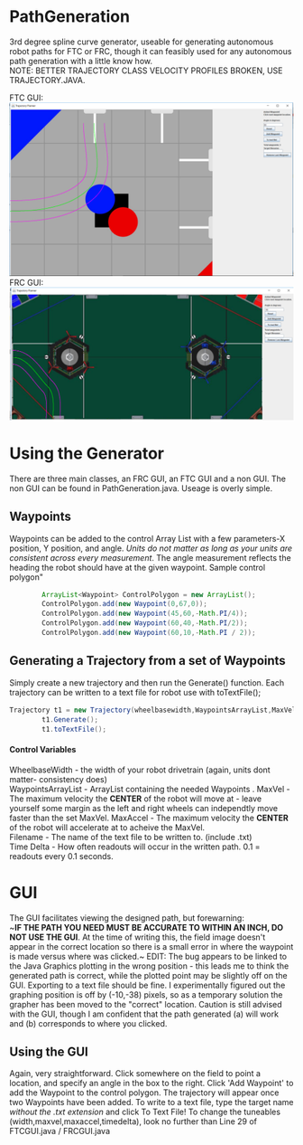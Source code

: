 # PathGeneration
3rd degree spline curve generator, useable for generating autonomous robot paths for FTC or FRC,
though it can feasibly used for any autonomous path generation with a little
know how.  
NOTE: BETTER TRAJECTORY CLASS VELOCITY PROFILES BROKEN, USE TRAJECTORY.JAVA.

FTC GUI:
![](img/FTCPlanner.png)  
FRC GUI:
![](img/FRCPlanner.png)


# Using the Generator
There are three main classes, an FRC GUI, an FTC GUI and a non GUI. The non GUI can be found
in PathGeneration.java. Useage is overly simple.
## Waypoints
Waypoints can be added to the control Array List with a few parameters-X position, Y position, and angle. *_Units do not matter as long as your
units are consistent across every measurement_*. The angle measurement reflects the heading the robot should
have at the given waypoint. Sample control polygon"
```java
        ArrayList<Waypoint> ControlPolygon = new ArrayList();
        ControlPolygon.add(new Waypoint(0,67,0));
        ControlPolygon.add(new Waypoint(45,60,-Math.PI/4));
        ControlPolygon.add(new Waypoint(60,40,-Math.PI/2));
        ControlPolygon.add(new Waypoint(60,10,-Math.PI / 2));
 ```
        
## Generating a Trajectory from a set of Waypoints
Simply create a new trajectory and then run the Generate() function.
Each trajectory can be written to  a text file for robot use with toTextFile();
```java
Trajectory t1 = new Trajectory(wheelbasewidth,WaypointsArrayList,MaxVel,MaxAccel,"Filename",timedelta);
        t1.Generate();
        t1.toTextFile();
```
#### Control Variables
WheelbaseWidth - the width of your robot drivetrain (again, units dont matter- consistency does)  
WaypointsArrayList - ArrayList containing the needed Waypoints  .
MaxVel - The maximum velocity the **CENTER** of the robot will move at - leave yourself some margin as 
the left and right wheels can independtly move faster than the set MaxVel.
MaxAccel - The maximum velocity the **CENTER** of the robot will accelerate at to acheive the MaxVel.  
Filename - The name of the text file to be written to. (include .txt)  
Time Delta - How often readouts will occur in the written path. 0.1 = readouts every 0.1 seconds.

# GUI
The GUI facilitates viewing the designed path, but forewarning:  
~**IF THE PATH YOU NEED MUST BE ACCURATE TO WITHIN AN INCH, DO NOT USE THE GUI**.
At the time of writing this, the field image doesn't appear in the correct location so there is a small error in where the waypoint is made versus where was clicked.~
EDIT: The bug appears to be linked to the Java Graphics plotting in the wrong position - this leads me to think the generated path is correct, while the plotted point may be slightly off on the GUI. Exporting to a text file should be fine. I experimentally figured out the graphing position is off by (-10,-38) pixels, so as a temporary solution the grapher has been moved to the "correct" location. Caution is still advised with the GUI, though I am confident that the path generated (a) will work and (b) corresponds to where you clicked.

## Using the GUI
Again, very straightforward. Click somewhere on the field to point a location, and specify an angle in the box to the right. Click 'Add Waypoint' 
to add the Waypoint to the control polygon. The trajectory will appear once two Waypoints have been added.
To write to a text file, type the target name *without the .txt extension* and click To Text File! To change the tuneables
(width,maxvel,maxaccel,timedelta), look no further than Line 29 of FTCGUI.java / FRCGUI.java


